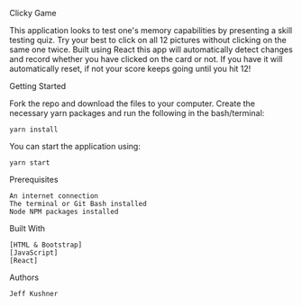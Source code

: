 Clicky Game

This application looks to test one's memory capabilities by presenting a skill testing quiz. Try your best to click on all 12 pictures without clicking on the same one twice. Built using React this app will automatically detect changes and record whether you have clicked on the card or not. If you have it will automatically reset, if not your score keeps going until you hit 12!

Getting Started

Fork the repo and download the files to your computer. Create the necessary yarn packages and run the following in the  bash/terminal:

	yarn install

You can start the application using:

	yarn start

Prerequisites

	An internet connection
	The terminal or Git Bash installed
	Node NPM packages installed

Built With

	[HTML & Bootstrap]
	[JavaScript]
	[React]

Authors

	Jeff Kushner
